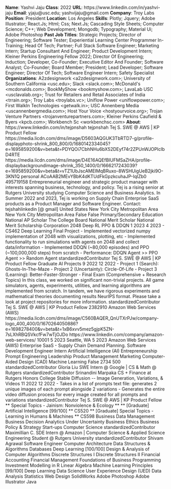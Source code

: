 **Name**: Yashvi Jaju
**Class**: 2022
**URL**: https://www\.linkedin\.com/in/yashvi\-jaju
**Email**: yjaju@usc\.edu; yashvijaju@gmail\.com
**Company**: Troy Labs
**Position**: President
**Location**: Los Angeles
**Skills**: Plotly; Jquery; Adobe Illustrator; React\.Js; Html; Css; Next\.Js; Cascading Style Sheets; Computer Science; C\+\+; Web Development; Mongodb; Typography; Material Ui; Adobe Photoshop
**Past Job Titles**: Strategic Projects; Director of Engineering; Software Tester; Experiential Learning Center Programmer In\-Training; Head Of Tech; Partner; Full Stack Software Engineer; Marketing Intern; Startup Consultant And Engineer; Product Development Intern; Kleiner Perkins Engineering Fellow 2022; Director Of Engineering; Induction; Developer, Co\-Founder; Executive Editor And Founder; Software Analyst; Co\-Founder; Board Member; President; Lead Developer; Software Engineer; Director Of Tech; Software Engineer Intern; Safety Specialist
**Organizations**: A2zdesignwork <a2zdesignwork\.com>; University of Southern California <usc\.edu>; Slack <slack\.com>; McDonald's <mcdonalds\.com>; BookMyShow <bookmyshow\.com>; LavaLab USC <usclavalab\.org>; Trust for Retailers and Retail Associates of India <trrain\.org>; Troy Labs <troylabs\.vc>; Uniflow Power <uniflowpower\.com>; First WalkIn Technologies <getwalk\.in>; USC Annenberg Media <uscannenbergmedia\.com>; Host Your Voice <hostyourvoice\.org>; Trojan Venture Partners <trojanventurepartners\.com>; Kleiner Perkins Caufield & Byers <kpcb\.com>; Workbench Sc <workbenchsc\.com>
**About**: https://www\.linkedin\.com/in/tejpnshah tejpnshah Tej S\. SWE @ AWS | KP Product Fellow https://media\.licdn\.com/dms/image/D5603AQGUK3TbRTD7\-g/profile\-displayphoto\-shrink\_800\_800/0/1680142334045?e=1695859200&v=beta&t=PDYQOi7CbhNHu6bX52DEyf74r2ZPUnWJOPlcIbD4RTE https://media\.licdn\.com/dms/image/D4E16AQEfBIUFMSaZHA/profile\-displaybackgroundimage\-shrink\_350\_1400/0/1666217243039?e=1695859200&v=beta&t=vTZ1UbJscAMEIMqBRuxo\-8WSHUigUeB2jki9O\-3KN1Q personal ACoAAB2MEvYBbK4dKTUdFkGpzkcuhaJP\-IqIZb0 495719158 Entrepreneurial engineer and strategic product manager with interests spanning business, technology, and policy\. Tej is a rising senior at Rutgers University studying Computer Science and Business Analytics\. In Summer 2022 and 2023, Tej is working on Supply Chain Enterprise SaaS products as a Product Manager and Software Engineer\.   Contact: tejshahlinkedin \[@ gmail\] United States New York City Metropolitan Area New York City Metropolitan Area False False Primary/Secondary Education National AP Scholar The College Board National Merit Scholar National Merit Scholarship Corporation 2048 Deep RL PPO & DDQN 1 2023 4 2023 \- CS462 Deep Learning Final Project \- Implemented vectorized numpy implementation of 2048 with visualizations, plotting, etc \- Implemented functionality to run simulations with agents on 2048 and collect data/information \- Implemented DDQN \(~80,000 episodes\) and PPO \(~100,000,000 steps\) from scratch \- Performance: DDQN Agent >> PPO Agent >> Random Agent standardizedContributor Tej S\. SWE @ AWS | KP Product Fellow Graduate AI Projects 9 2022 12 2022 \- Project 1 \(Search\): Ghosts\-In\-The\-Maze \- Project 2 \(Uncertainty\): Circle\-Of\-Life \- Project 3 \(Learning\): Better\-Faster\-Stronger \- Final Exam \(Comprehensive \+ Research Topics\)  In this class, we worked on significant non\-trivial projects\. All game simulators, agents, experiments, utilities, and learning algorithms are implemented from scratch\. In tandem, we have rigorous experiments and mathematical theories documenting results NeurIPS format\. Please take a look at project repositories for more information\. standardizedContributor Tej S\. SWE @ AWS | KP Product Fellow 2382910 Amazon Web Services \(AWS\) https://media\.licdn\.com/dms/image/C560BAQER\_QnUTXrPJw/company\-logo\_400\_400/0/1670264050886?e=1698278400&v=beta&t=1xB6xvv5mez5gjpK5ZN\-7sLXhRBQSVkcfFw7wTjOJDo https://www\.linkedin\.com/company/amazon\-web\-services/ 10001 5 2023 Seattle, WA 5 2023 Amazon Web Services \(AWS\) Enterprise SaaS \- Supply Chain Demand Planning\. Software Development Engineer Intern Artificial Intelligence \(AI\) Entrepreneurship Prompt Engineering Leadership Product Management Marketing Computer\-Aided Design \(CAD\) Machine Learning False 2734 500 standardizedContributor Gloria Liu SWE Intern @ Google | CS & Math @ Rutgers standardizedContributor Srinandini Marpaka CS \+ Finance at Rutgers Honors College Stable Diffusion \-\- Image Generation, Variations, & Videos 11 2022 12 2022 \- Takes in a list of prompts text file: generates 2 unique images of each prompt alongside 2 variations \- Generates the entire video diffusion process for every image created for all prompts and variations standardizedContributor Tej S\. SWE @ AWS | KP Product Fellow \*\* Special Topics \- Jainism: Nonviolence & Ecology \*\* \*\* \[Graduate\] Artificial Intelligence \[99/100\] \*\* CS520 \*\* \[Graduate\] Special Topics \- Learning in Humans & Machines \*\* CS598 Business Data Management Business Decision Analytics Under Uncertainty Business Ethics Business Policy & Strategy Start\-ups Computer Science standardizedContributor Maximillian C\. SDE Intern @ Amazon | Computer Science & Applied Science Engineering Student @ Rutgers University standardizedContributor Shivam Agrawal Software Engineer Computer Architecture Data Structures & Algorithms Databases Deep Learning \[100/100\] Design & Analysis of Computer Algorithms Discrete Structures I Discrete Structures II Financial Accounting Financial Management Foundations of Business Programming Investment Modelling in R Linear Algebra Machine Learning Principles \[99/100\] Deep Learning Data Science User Experience Design \(UED\) Data Analysis Statistics Web Design SolidWorks Adobe Photoshop Adobe Illustrator Java
